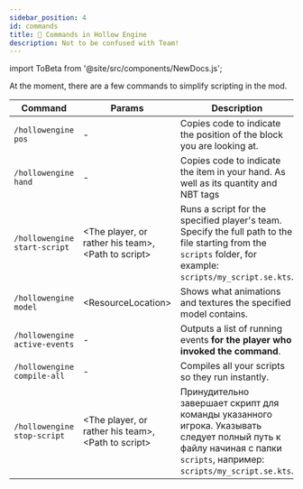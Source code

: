 ```yaml
---
sidebar_position: 4
id: commands
title: 📄 Commands in Hollow Engine
description: Not to be confused with Team!
---
```


import ToBeta from '@site/src/components/NewDocs.js';

<ToBeta url='welcome' />

At the moment, there are a few commands to simplify scripting in the mod.

| Command                       | Params                                                 | Description                                                                                                                                                          |
|-------------------------------|--------------------------------------------------------|----------------------------------------------------------------------------------------------------------------------------------------------------------------------|
| `/hollowengine pos`           | -                                                      | Copies code to indicate the position of the block you are looking at.                                                                                                |
| `/hollowengine hand`          | -                                                      | Copies code to indicate the item in your hand. As well as its quantity and NBT tags                                                                                  |
| `/hollowengine start-script`  | \<The player, or rather his team\>, \<Path to script\> | Runs a script for the specified player's team. Specify the full path to the file starting from the `scripts` folder, for example: `scripts/my_script.se.kts`.        |
| `/hollowengine model`         | \<ResourceLocation\>                                   | Shows what animations and textures the specified model contains.                                                                                                     |
| `/hollowengine active-events` | -                                                      | Outputs a list of running events **for the player who invoked the command**.                                                                                         |
| `/hollowengine compile-all`   | -                                                      | Compiles all your scripts so they run instantly.                                                                                                                     |
| `/hollowengine stop-script`   | \<The player, or rather his team\>, \<Path to script\> | Принудительно завершает скрипт для команды указанного игрока. Указывать следует полный путь к файлу начиная с папки `scripts`, например: `scripts/my_script.se.kts`. |